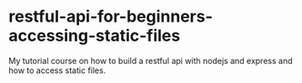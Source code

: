 # restful-api-for-beginners-accessing-static-files
My tutorial course on how to build a restful api with nodejs and express and how to access static files.
